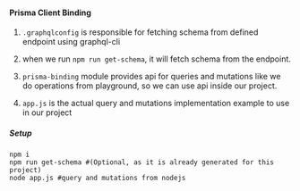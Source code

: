 #### Prisma Client Binding

1. ```.graphqlconfig``` is responsible for fetching schema from defined endpoint using graphql-cli
2. when we run ```npm run get-schema```, it will fetch schema from the endpoint.

3. ```prisma-binding``` module provides api for queries and mutations like we do operations from playground, so we can use api inside our project.
4. ```app.js``` is the actual query and mutations implementation example to use in our project

##### Setup 
```
npm i
npm run get-schema #(Optional, as it is already generated for this project)
node app.js #query and mutations from nodejs

```
